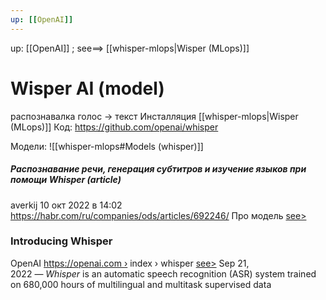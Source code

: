 ```yaml
---
up: [[OpenAI]]
---
```

up: [[OpenAI]]  ;  see==> [[whisper-mlops|Wisper (MLops)]]

# Wisper AI (model)
распознавалка голос -> текст
Инсталляция [[whisper-mlops|Wisper (MLops)]]
Код: https://github.com/openai/whisper

Модели: ![[whisper-mlops#Models (whisper)]]
##### Распознавание речи, генерация субтитров и изучение языков при помощи Whisper (article)
averkij  10 окт 2022 в 14:02  https://habr.com/ru/companies/ods/articles/692246/
Про модель [see>](https://habr.com/ru/companies/ods/articles/692246/#:~:text=%D0%BD%D0%B0%D1%83%D1%87%D0%B8%D0%BC%D1%81%D1%8F%20%D0%B5%D0%B9%20%D0%BF%D0%BE%D0%BB%D1%8C%D0%B7%D0%BE%D0%B2%D0%B0%D1%82%D1%8C%D1%81%D1%8F.-,%D0%9F%D1%80%D0%BE%20%D0%BC%D0%BE%D0%B4%D0%B5%D0%BB%D1%8C,-%D0%9F%D0%B0%D1%80%D0%B0%20%D1%81%D0%BB%D0%BE%D0%B2%20%D0%BF%D1%80%D0%BE)

### Introducing Whisper
OpenAI https://openai.com › index › whisper [see>](https://openai.com/index/whisper/)
Sep 21, 2022 — _Whisper_ is an automatic speech recognition (ASR) system trained on 680,000 hours of multilingual and multitask supervised data